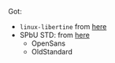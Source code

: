 Got:

* `linux-libertine` from [here](https://sourceforge.net/projects/linuxlibertine/files/linuxlibertine/5.3.0/)
* SPbU STD: from [here](https://pr.spbu.ru/simvolika/firmennye-shrifty.html)
    * OpenSans
    * OldStandard
